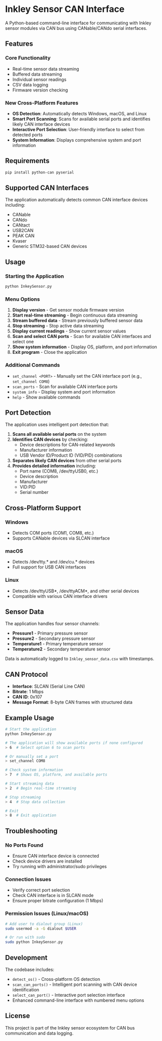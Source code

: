 # Inkley Sensor CAN Interface

A Python-based command-line interface for communicating with Inkley sensor modules via CAN bus using CANable/CANdo serial interfaces.

## Features

### Core Functionality
- Real-time sensor data streaming
- Buffered data streaming
- Individual sensor readings
- CSV data logging
- Firmware version checking

### New Cross-Platform Features
- **OS Detection**: Automatically detects Windows, macOS, and Linux
- **Smart Port Scanning**: Scans for available serial ports and identifies likely CAN interface devices
- **Interactive Port Selection**: User-friendly interface to select from detected ports
- **System Information**: Displays comprehensive system and port information

## Requirements

```bash
pip install python-can pyserial
```

## Supported CAN Interfaces

The application automatically detects common CAN interface devices including:
- CANable
- CANdo
- CANtact
- USB2CAN
- PEAK CAN
- Kvaser
- Generic STM32-based CAN devices

## Usage

### Starting the Application

```bash
python InkeySensor.py
```

### Menu Options

1. **Display version** - Get sensor module firmware version
2. **Start real-time streaming** - Begin continuous data streaming
3. **Stream buffered data** - Stream previously buffered sensor data
4. **Stop streaming** - Stop active data streaming
5. **Display current readings** - Show current sensor values
6. **Scan and select CAN ports** - Scan for available CAN interfaces and select one
7. **Show system information** - Display OS, platform, and port information
8. **Exit program** - Close the application

### Additional Commands

- `set_channel <PORT>` - Manually set the CAN interface port (e.g., `set_channel COM8`)
- `scan_ports` - Scan for available CAN interface ports
- `system_info` - Display system and port information
- `help` - Show available commands

## Port Detection

The application uses intelligent port detection that:

1. **Scans all available serial ports** on the system
2. **Identifies CAN devices** by checking:
   - Device descriptions for CAN-related keywords
   - Manufacturer information
   - USB Vendor ID/Product ID (VID/PID) combinations
3. **Separates likely CAN devices** from other serial ports
4. **Provides detailed information** including:
   - Port name (COM8, /dev/ttyUSB0, etc.)
   - Device description
   - Manufacturer
   - VID:PID
   - Serial number

## Cross-Platform Support

### Windows
- Detects COM ports (COM1, COM8, etc.)
- Supports CANable devices via SLCAN interface

### macOS
- Detects /dev/tty.* and /dev/cu.* devices
- Full support for USB CAN interfaces

### Linux
- Detects /dev/ttyUSB*, /dev/ttyACM*, and other serial devices
- Compatible with various CAN interface drivers

## Sensor Data

The application handles four sensor channels:
- **Pressure1** - Primary pressure sensor
- **Pressure2** - Secondary pressure sensor  
- **Temperature1** - Primary temperature sensor
- **Temperature2** - Secondary temperature sensor

Data is automatically logged to `Inkley_sensor_data.csv` with timestamps.

## CAN Protocol

- **Interface**: SLCAN (Serial Line CAN)
- **Bitrate**: 1 Mbps
- **CAN ID**: 0x107
- **Message Format**: 8-byte CAN frames with structured data

## Example Usage

```bash
# Start the application
python InkeySensor.py

# The application will show available ports if none configured
> 6  # Select option 6 to scan ports

# Or manually set a port
> set_channel COM8

# Check system information
> 7  # Shows OS, platform, and available ports

# Start streaming data
> 2  # Begin real-time streaming

# Stop streaming
> 4  # Stop data collection

# Exit
> 8  # Exit application
```

## Troubleshooting

### No Ports Found
- Ensure CAN interface device is connected
- Check device drivers are installed
- Try running with administrator/sudo privileges

### Connection Issues
- Verify correct port selection
- Check CAN interface is in SLCAN mode
- Ensure proper bitrate configuration (1 Mbps)

### Permission Issues (Linux/macOS)
```bash
# Add user to dialout group (Linux)
sudo usermod -a -G dialout $USER

# Or run with sudo
sudo python InkeySensor.py
```

## Development

The codebase includes:
- `detect_os()` - Cross-platform OS detection
- `scan_can_ports()` - Intelligent port scanning with CAN device identification
- `select_can_port()` - Interactive port selection interface
- Enhanced command-line interface with numbered menu options

## License

This project is part of the Inkley sensor ecosystem for CAN bus communication and data logging.